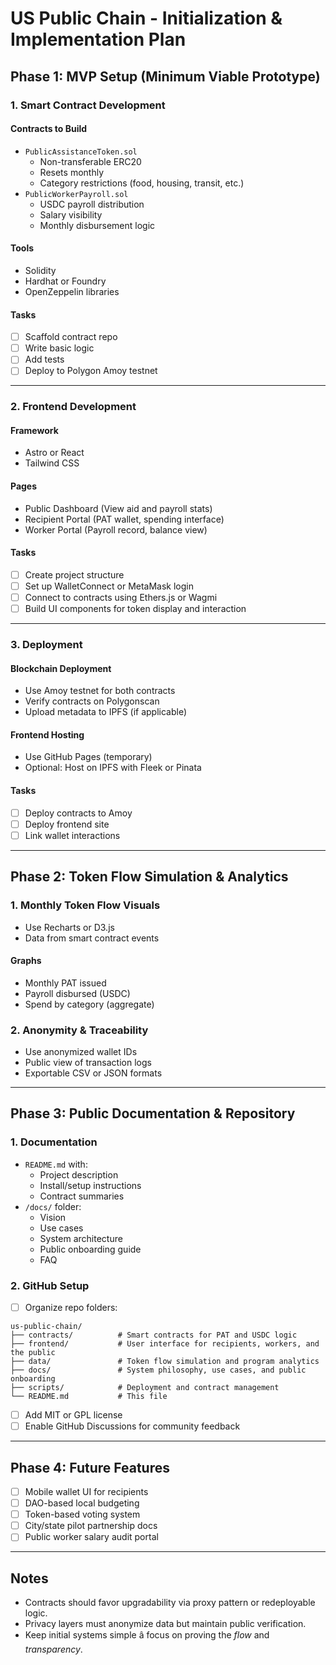 # US Public Chain - Initialization & Implementation Plan

## Phase 1: MVP Setup (Minimum Viable Prototype)

### 1. Smart Contract Development

#### Contracts to Build
- `PublicAssistanceToken.sol`
  - Non-transferable ERC20
  - Resets monthly
  - Category restrictions (food, housing, transit, etc.)
- `PublicWorkerPayroll.sol`
  - USDC payroll distribution
  - Salary visibility
  - Monthly disbursement logic

#### Tools
- Solidity
- Hardhat or Foundry
- OpenZeppelin libraries

#### Tasks
- [ ] Scaffold contract repo
- [ ] Write basic logic
- [ ] Add tests
- [ ] Deploy to Polygon Amoy testnet

---

### 2. Frontend Development

#### Framework
- Astro or React
- Tailwind CSS

#### Pages
- Public Dashboard (View aid and payroll stats)
- Recipient Portal (PAT wallet, spending interface)
- Worker Portal (Payroll record, balance view)

#### Tasks
- [ ] Create project structure
- [ ] Set up WalletConnect or MetaMask login
- [ ] Connect to contracts using Ethers.js or Wagmi
- [ ] Build UI components for token display and interaction

---

### 3. Deployment

#### Blockchain Deployment
- Use Amoy testnet for both contracts
- Verify contracts on Polygonscan
- Upload metadata to IPFS (if applicable)

#### Frontend Hosting
- Use GitHub Pages (temporary)
- Optional: Host on IPFS with Fleek or Pinata

#### Tasks
- [ ] Deploy contracts to Amoy
- [ ] Deploy frontend site
- [ ] Link wallet interactions

---

## Phase 2: Token Flow Simulation & Analytics

### 1. Monthly Token Flow Visuals
- Use Recharts or D3.js
- Data from smart contract events

#### Graphs
- Monthly PAT issued
- Payroll disbursed (USDC)
- Spend by category (aggregate)

### 2. Anonymity & Traceability
- Use anonymized wallet IDs
- Public view of transaction logs
- Exportable CSV or JSON formats

---

## Phase 3: Public Documentation & Repository

### 1. Documentation
- `README.md` with:
  - Project description
  - Install/setup instructions
  - Contract summaries
- `/docs/` folder:
  - Vision
  - Use cases
  - System architecture
  - Public onboarding guide
  - FAQ

### 2. GitHub Setup
- [ ] Organize repo folders:

```
us-public-chain/
├── contracts/          # Smart contracts for PAT and USDC logic
├── frontend/           # User interface for recipients, workers, and the public
├── data/               # Token flow simulation and program analytics
├── docs/               # System philosophy, use cases, and public onboarding
├── scripts/            # Deployment and contract management
└── README.md           # This file
```

- [ ] Add MIT or GPL license
- [ ] Enable GitHub Discussions for community feedback

---

## Phase 4: Future Features

- [ ] Mobile wallet UI for recipients
- [ ] DAO-based local budgeting
- [ ] Token-based voting system
- [ ] City/state pilot partnership docs
- [ ] Public worker salary audit portal

---

## Notes

- Contracts should favor upgradability via proxy pattern or redeployable logic.
- Privacy layers must anonymize data but maintain public verification.
- Keep initial systems simple â focus on proving the *flow* and *transparency*.